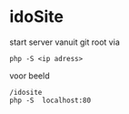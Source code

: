# idoSite

start server vanuit git root via

```shell
php -S <ip adress>
```
voor beeld

```shell
/idosite  
php -S  localhost:80
```
